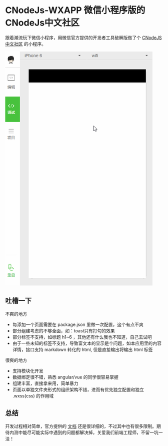 # CNodeJs-WXAPP 微信小程序版的CNodeJs中文社区

跟着潮流玩下微信小程序，用微信官方提供的开发者工具破解版做了个 [CNodeJS中文社区](https://cnodejs.org/) 的小程序。

![image](https://github.com/Shaman05/CNodeJs-WXAPP/blob/master/docs/images/view.gif)

## 吐槽一下

不爽的地方
* 每添加一个页面需要在 package.json 里做一次配置，这个有点不爽
* 部分组建考虑的不够全面，如：toast只有打勾的效果
* 部分标签不支持，如标题 h1~6 ，其他还有什么我也不知道，自己去试吧
* 由于一些未知的标签不支持，导致富文本的显示是个问题，如本应用里的内容详情，接口支持 markdown 转化的 html, 但是直接输出将输出 html 标签

很爽的地方
* 支持模块化开发
* 数据绑定很不错，熟悉 angular/vue 的同学很容易掌握
* 组建丰富，直接拿来用，简单暴力
* 页面以单独文件夹形式的组织架构不错，进而有优先独立配置和独立 .wxss(css) 的作用域

## 总结

开发过程相对简单，官方提供的 [文档](http://wxopen.notedown.cn/) 还是很详细的，不过其中也有很多限制。期待内测中能尽可能实际中遇到的问题都解决掉，关爱我们前端工程师，不留一坑一洼！